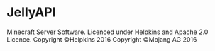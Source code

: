 # JellyAPI
Minecraft Server Software.
Licenced under Helpkins and Apache 2.0 Licence.
Copyright ©Helpkins 2016
Copyright ©Mojang AG 2016
